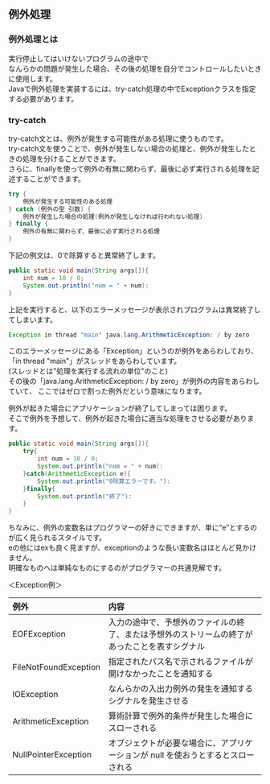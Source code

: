 ## 例外処理

### 例外処理とは

実行停止してはいけないプログラムの途中で  
なんらかの問題が発生した場合、その後の処理を自分でコントロールしたいときに使用します。  
Javaで例外処理を実装するには、try-catch処理の中でExceptionクラスを指定する必要があります。

### try-catch

try-catch文とは、例外が発生する可能性がある処理に使うものです。  
try-catch文を使うことで、例外が発生しない場合の処理と、例外が発生したときの処理を分けることができます。  
さらに、finallyを使って例外の有無に関わらず、最後に必ず実行される処理を記述することができます。

```java
try {
    例外が発生する可能性のある処理
} catch (例外の型 引数) {
    例外が発生した場合の処理(例外が発生しなければ行われない処理)
} finally {
    例外の有無に関わらず、最後に必ず実行される処理
}
```

下記の例文は、0で除算すると異常終了します。
```java
public static void main(String args[]){
    int num = 10 / 0;
    System.out.println("num = " + num):
}
```
上記を実行すると、以下のエラーメッセージが表示されプログラムは異常終了してしまいます。
```java
Exception in thread "main" java.lang.ArithmeticException: / by zero
```
このエラーメッセージにある「Exception」というのが例外をあらわしており、  
「in thread "main"」がスレッドをあらわしています。  
(スレッドとは"処理を実行する流れの単位"のこと)  
その後の「java.lang.ArithmeticException: / by zero」が例外の内容をあらわしていて、
ここではゼロで割った例外だという意味になります。  

例外が起きた場合にアプリケーションが終了してしまっては困ります。  
そこで例外を予想して、例外が起きた場合に適当な処理をさせる必要があります。  
```java
public static void main(String args[]){
    try{
        int num = 10 / 0;
        System.out.println("num = " + num):
    }catch(ArithmeticException e){
        System.out.println("0除算エラーです。"):
    }finally{
        System.out.println("終了"):
    }
}
```
ちなみに、例外の変数名はプログラマーの好きにできますが、単に“e”とするのが広く見られるスタイルです。  
eの他にはexも良く見ますが、exceptionのような長い変数名はほとんど見かけません。  
明確なものへは単純なものにするのがプログラマーの共通見解です。  

＜Exception例＞  

|例外|内容|
|:--|:--|
|EOFException|入力の途中で、予想外のファイルの終了、または予想外のストリームの終了があったことを表すシグナル|
|FileNotFoundException|指定されたパス名で示されるファイルが開けなかったことを通知する|
|IOException|なんらかの入出力例外の発生を通知するシグナルを発生させる|
|ArithmeticException|算術計算で例外的条件が発生した場合にスローされる|
|NullPointerException|オブジェクトが必要な場合に、アプリケーションが null を使おうとするとスローされる|
